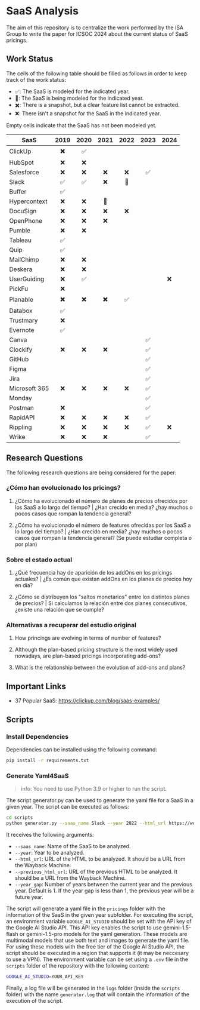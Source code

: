 # SaaS Analysis

The aim of this repository is to centralize the work performed by the ISA Group to write the paper for ICSOC 2024 about the current status of SaaS pricings.

## Work Status

The cells of the following table should be filled as follows in order to keep track of the work status:

- ✅: The SaaS is modeled for the indicated year.
- 🔄: The SaaS is being modeled for the indicated year.
- ✖️: There is a snapshot, but a clear feature list cannot be extracted.
- ❌: There isn't a snapshot for the SaaS in the indicated year.

Empty cells indicate that the SaaS has not been modeled yet.

| SaaS          | 2019 | 2020 | 2021 | 2022 | 2023 | 2024 |
| ------------- | :--: | :--: | :--: | :--: | :--: | :--: |
| ClickUp       |  ✖️   |  ✅  |      |      |      |      |
| HubSpot       |  ❌  |  ❌  |      |      |      |      |
| Salesforce    |  ❌  |  ❌  |  ❌  |  ❌  |  ✅  |      |
| Slack         |  ✅  |  ✅   |  ❌   |  🔄   |      |      |
| Buffer        |  ✅  |      |      |      |      |      |
| Hypercontext  |  ❌  |  ❌  |  🔄  |      |      |      |
| DocuSign      |  ❌  |  ❌  |  ❌  |  ❌  |      |      |
| OpenPhone     |  ❌  |  ❌  |  ❌  |      |      |      |
| Pumble        |  ❌  |  ❌  |      |      |      |      |
| Tableau       |  ✅  |      |      |      |      |      |
| Quip          |  ✅  |      |      |      |      |      |
| MailChimp     |  ❌  |  ❌  |      |      |      |      |
| Deskera       |  ❌  |  ❌  |      |      |      |      |
| UserGuiding   |  ❌  |  ✅  |      |      |      |  ❌  |
| PickFu        |  ❌  |      |      |      |      |      |
| Planable      |  ✖️  |  ✖️  |  ✖️  |  ✅   |      |      |
| Databox       |  ✅  |      |      |      |      |      |
| Trustmary     |  ❌  |      |      |      |      |      |
| Evernote      |  ✅  |      |      |      |      |      |
| Canva         |      |      |      |      |  ✅  |      |
| Clockify      |  ❌  |  ❌  |  ❌  |      |  ✅  |      |
| GitHub        |      |      |      |      |  ✅  |      |
| Figma         |      |      |      |      |  ✅  |      |
| Jira          |      |      |      |      |  ✅  |      |
| Microsoft 365 |  ❌  |  ❌  |  ❌  |  ❌  |  ✅  |      |
| Monday        |      |      |      |      |  ✅  |      |
| Postman       |  ❌  |      |      |      |  ✅  |      |
| RapidAPI      |  ❌  |  ❌  |  ❌  |  ❌  |  ✅  |      |
| Rippling      |  ❌  |  ❌  |  ❌  |  ❌  |  ✅  |  ❌  |
| Wrike         |  ❌  |  ❌  |  ❌  |      |  ✅  |      |

## Research Questions

The following research questions are being considered for the paper:

### ¿Cómo han evolucionado los pricings?

1. ¿Cómo ha evolucionado el número de planes de precios ofrecidos por los SaaS a lo largo del tiempo? | ¿Han crecido en media? ¿hay muchos o pocos casos que rompan la tendencia general?

2. ¿Cómo ha evolucionado el número de features ofrecidas por los SaaS a lo largo del tiempo? | ¿Han crecido en media? ¿hay muchos o pocos casos que rompan la tendencia general? (Se puede estudiar completa o por plan)

### Sobre el estado actual

1. ¿Qué frecuencia hay de aparición de los addOns en los pricings actuales? | ¿Es común que existan addOns en los planes de precios hoy en día?

2. ¿Cómo se distribuyen los "saltos monetarios" entre los distintos planes de precios? | Si calculamos la relación entre dos planes consecutivos, ¿existe una relación que se cumple?

### Alternativas a recuperar del estudio original

1. How princings are evolving in terms of number of features?

2. Although the plan-based pricing structure is the most widely used nowadays, are plan-based pricings incorporating add-ons?

3. What is the relationship between the evolution of add-ons and plans?

## Important Links

- 37 Popular SaaS: https://clickup.com/blog/saas-examples/

## Scripts

### Install Dependencies

Dependencies can be installed using the following command: 

```bash
pip install -r requirements.txt
```

### Generate Yaml4SaaS

> info: You need to use Python 3.9 or higher to run the script.

The script generator.py can be used to generate the yaml file for a SaaS in a given year. The script can be executed as follows:

```bash
cd scripts
python generator.py --saas_name Slack --year 2022 --html_url https://web.archive.org/web/20201022160503/https://slack.com/intl/es-es/pricing --previous_html_url https://web.archive.org/web/20191031074849/https://slack.com/intl/es-es/pricing --year-gap 1
```

It receives the following arguments:
- `--saas_name`: Name of the SaaS to be analyzed.
- `--year`: Year to be analyzed.
- `--html_url`: URL of the HTML to be analyzed. It should be a URL from the Wayback Machine.
- `--previous_html_url`: URL of the previous HTML to be analyzed. It should be a URL from the Wayback Machine.
- `--year_gap`: Number of years between the current year and the previous year. Default is 1. If the year gap is less than 1, the previous year will be a future year.

The script will generate a yaml file in the `pricings` folder with the information of the SaaS in the given year subfolder. For executing the script, an environment variable `GOOGLE_AI_STUDIO` should be set with the API key of the Google AI Studio API. This API key enables the script to use gemini-1.5-flash or gemini-1.5-pro models for the yaml generation. These models are multimodal models that use both text and images to generate the yaml file. For using these models with the free tier of the Google AI Studio API, the script should be executed in a region that supports it (it may be neccesary to use a VPN). The environment variable can be set using a `.env` file in the `scripts` folder of the repository with the following content:

```bash
GOOGLE_AI_STUDIO=YOUR_API_KEY
```

Finally, a log file will be generated in the `logs` folder (inside the `scripts` folder) with the name `generator.log` that will contain the information of the execution of the script.